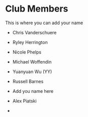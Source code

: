 Club Members
============

This is where you can add your name 



* Chris Vanderschuere
* Ryley Herrington
* Nicole Phelps
* Michael Woffendin
* Yuanyuan Wu (YY)
* Russell Barnes

* Add you name here 
* Alex Piatski
* 

